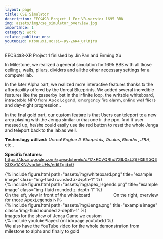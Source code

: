 ```yaml
---
layout: page
title: CSE Simulator
description: EECS498 Project 1 For VR-version 1695 BBB
img: assets/img/cse_simulator_overview.jpg
importance: 1
category: work
related_publications:
youtubeId: RfboFXxiJHc?si=-Dy-ZKK4_0Ylnjru
---
```


EECS498-XR Project 1 finished by Jin Pan and Enming Xu

In Milestone, we realized a general simulation for 1695 BBB with all those ceilings, walls, pillars, dividers and all the other necessary settings for a computer lab.

In the later Alpha part, we realized more interactive features thanks to the affordability offered by the Unreal Blueprints. We added several incredible features like the passerby lost in the infinite loop, the writable whiteboard, intractable NPC from Apex Legend, emergency fire alarm, online wall fliers and day-night progression..

In the final gold part, our custom feature is that Users can teleport to a new area playing with the Jenga similar to that one in the ppc. And if user messed up, he/she could easily use the red button to reset the whole Jenga and teleport back to the lab as well.

**Technology utilized:** *Unreal Engine 5*, *Blueprints*, *Oculus*, *Blender*, *JIRA*, etc..

**Specific features:** https://docs.google.com/spreadsheets/d/17xKCVQRhd7Sfb0sLZjfH5EX5QESD3y1AKN7vodx6UHs/edit#gid=0

<div class="row">
    <div class="col-sm-6 mt-3 mt-md-0">
        {% include figure.html path="assets/img/whiteboard.png" title="example image" class="img-fluid rounded z-depth-1" %}
    </div>
    <div class="col-sm-6 mt-3 mt-md-0">
        {% include figure.html path="assets/img/apex_legends.png" title="example image" class="img-fluid rounded z-depth-1" %}
    </div>

</div>
<div class="caption">
     On the left, view in front of the whiteboard &emsp; &emsp; &emsp; &emsp; On the right, overview for those ApexLegends NPC
</div>

<div class="row">
    <div class="col-sm mt-3 mt-md-0">
        {% include figure.html path="assets/img/Jenga.png" title="example image" class="img-fluid rounded z-depth-1" %}
    </div>
</div>
<div class="caption">
    Images for the show of Jenga Game we custom
</div>

<div class="row">
    <div class="col-sm mt-3 mt-md-0">
    {% include youtubePlayer.html id=page.youtubeId %}
    </div>
</div>
<div class="caption">
    We also have the YouTube video for the whole demonstration from milestone to alpha and finally to gold
</div>






